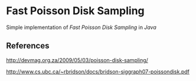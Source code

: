# Fast Poisson Disk Sampling

Simple implementation of *Fast Poisson Disk Sampling* in *Java*

## References

http://devmag.org.za/2009/05/03/poisson-disk-sampling/

http://www.cs.ubc.ca/~rbridson/docs/bridson-siggraph07-poissondisk.pdf
